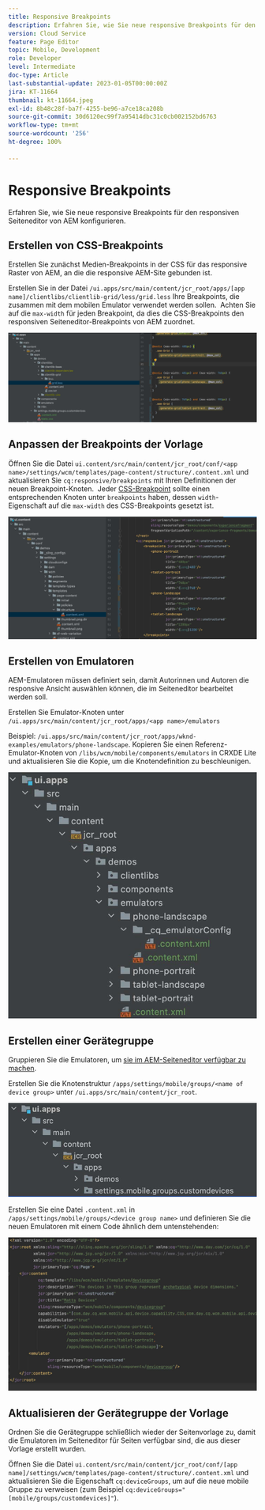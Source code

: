 ```yaml
---
title: Responsive Breakpoints
description: Erfahren Sie, wie Sie neue responsive Breakpoints für den responsiven Seiteneditor von AEM konfigurieren.
version: Cloud Service
feature: Page Editor
topic: Mobile, Development
role: Developer
level: Intermediate
doc-type: Article
last-substantial-update: 2023-01-05T00:00:00Z
jira: KT-11664
thumbnail: kt-11664.jpeg
exl-id: 8b48c28f-ba7f-4255-be96-a7ce18ca208b
source-git-commit: 30d6120ec99f7a95414dbc31c0cb002152bd6763
workflow-type: tm+mt
source-wordcount: '256'
ht-degree: 100%

---
```


# Responsive Breakpoints

Erfahren Sie, wie Sie neue responsive Breakpoints für den responsiven Seiteneditor von AEM konfigurieren.

## Erstellen von CSS-Breakpoints

Erstellen Sie zunächst Medien-Breakpoints in der CSS für das responsive Raster von AEM, an die die responsive AEM-Site gebunden ist.

Erstellen Sie in der Datei `/ui.apps/src/main/content/jcr_root/apps/[app name]/clientlibs/clientlib-grid/less/grid.less` Ihre Breakpoints, die zusammen mit dem mobilen Emulator verwendet werden sollen.  Achten Sie auf die `max-width` für jeden Breakpoint, da dies die CSS-Breakpoints den responsiven Seiteneditor-Breakpoints von AEM zuordnet.

![Erstellen neuer responsiver Breakpoints](./assets/responsive-breakpoints/create-new-breakpoints.jpg)

## Anpassen der Breakpoints der Vorlage

Öffnen Sie die Datei `ui.content/src/main/content/jcr_root/conf/<app name>/settings/wcm/templates/page-content/structure/.content.xml` und aktualisieren Sie `cq:responsive/breakpoints` mit Ihren Definitionen der neuen Breakpoint-Knoten.  Jeder [CSS-Breakpoint](#create-new-css-breakpoints) sollte einen entsprechenden Knoten unter `breakpoints` haben, dessen `width`-Eigenschaft auf die `max-width` des CSS-Breakpoints gesetzt ist.

![Anpassen der responsiven Breakpoints der Vorlage](./assets/responsive-breakpoints/customize-template-breakpoints.jpg)

## Erstellen von Emulatoren

AEM-Emulatoren müssen definiert sein, damit Autorinnen und Autoren die responsive Ansicht auswählen können, die im Seiteneditor bearbeitet werden soll.

Erstellen Sie Emulator-Knoten unter `/ui.apps/src/main/content/jcr_root/apps/<app name>/emulators`

Beispiel: `/ui.apps/src/main/content/jcr_root/apps/wknd-examples/emulators/phone-landscape`. Kopieren Sie einen Referenz-Emulator-Knoten von `/libs/wcm/mobile/components/emulators` in CRXDE Lite und aktualisieren Sie die Kopie, um die Knotendefinition zu beschleunigen.

![Erstellen neuer Emulatoren](./assets/responsive-breakpoints/create-new-emulators.jpg)

## Erstellen einer Gerätegruppe

Gruppieren Sie die Emulatoren, um [sie im AEM-Seiteneditor verfügbar zu machen](#update-the-templates-device-group).

Erstellen Sie die Knotenstruktur `/apps/settings/mobile/groups/<name of device group>` unter `/ui.apps/src/main/content/jcr_root`.

![Erstellen einer neuen Gerätegruppe](./assets/responsive-breakpoints/create-new-device-group.jpg)

Erstellen Sie eine Datei `.content.xml` in `/apps/settings/mobile/groups/<device group name>` und definieren Sie 
die neuen Emulatoren mit einem Code ähnlich dem untenstehenden:

![Erstellen eines neuen Geräts](./assets/responsive-breakpoints/create-new-device.jpg)

## Aktualisieren der Gerätegruppe der Vorlage

Ordnen Sie die Gerätegruppe schließlich wieder der Seitenvorlage zu, damit die Emulatoren im Seiteneditor für Seiten verfügbar sind, die aus dieser Vorlage erstellt wurden.

Öffnen Sie die Datei `ui.content/src/main/content/jcr_root/conf/[app name]/settings/wcm/templates/page-content/structure/.content.xml` und aktualisieren Sie die Eigenschaft `cq:deviceGroups`, um auf die neue mobile Gruppe zu verweisen (zum Beispiel `cq:deviceGroups="[mobile/groups/customdevices]"`).
